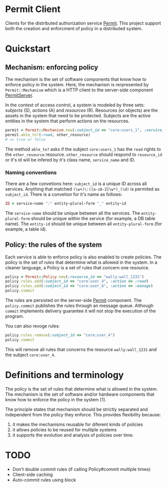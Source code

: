 # Permit Client

Clients for the distributed authorization service [Permit](http://github.com/redu/permit). This project support both the creation and enforcment of policy in a distributed system.

# Quickstart

## Mechanism: enforcing policy

The mechanism is the set of software components that know how to enforce policy in the system. Here, the mechanism is rerpresented by ``Permit::Mechanism`` which is a HTTP client to the server-side component [PermitServer](http://github.com/redu/permit).

In the context of access control, a system is modeled by three sets: *subjects* (S), *actions* (A) and *resources* (R). Resources (or objects) are the assets in the system that need to be protected. Subjects are the active entities in the system that perform actions on the resources.

```ruby
permit = Permit::Mechanism.new(:subject_id => "core:users_1", :service_name => "wally")
permit.able_to?(:read, other_resource)
# => true or false
```

The method ``able_to?`` asks if the  subject ``core:users_1`` has the ``read`` rights to the ``other_resource`` resource. ``other_resource`` should respond to ``resource_id`` or it's id will be infered by it's class name, ``service_name`` and ID.

### Naming conventions

There are a few convetions here: ``subject_id`` is a unique ID across all services. Anything that matched ``(\w+)\:([a-zA-Z]\w*)_(\d)`` is permited as ``subject_id``. There is a convetion for it's name as follows:

```ruby
ID = service-name ":" entity-plural-form "_" entity-id
```

The ``service-name`` should be unique between all the services. The ``entity-plural-form`` should be unique within the service (for example, a DB table name). The ``entity-id`` should be unique between all ``entity-plural-form`` (for example, a table id).


## Policy: the rules of the system

Each service is able to enforce policy is also enabled to create policies. The policy is the set of *rules* that determine what is allowed in the system. In a cleaner language, a Policy is a set of rules that concern one resource.

```ruby
policy = Permit::Policy.new(:resource_id => "wally:wall_1231")
policy.rules.add(:subject_id => "core:user_4", :action => :read)
policy.rules.add(:subject_id => "core:user_6", :action => :manage)
policy.commit
```

The rules are persisted on the server-side [Permit](http://github.com/redu/permit) component. The ``policy.commit`` publishes the rules through an message queue. Although ``commit`` implements delivery guarantee it will not stop the execution of the program.

You can also revoge rules:

```ruby
policy.rules.remove(:subject_id => "core:user_4")
policy.commit
```

This will remove all rules that concerns the resource ``wally:wall_1231`` and the subject ``core:user_4``.

# Definitions and terminology

The policy is the set of rules that determine what is allowed in the system. The mechanism is the set of software and/or hardware components that know how to enforce the policy in the system [1].

The principle states that mechanism should be strictly separated and independent from the policy they enforce. This provides flexibility because:

1. it makes the mechanisms reusable for diferent kinds of policies
2. it allows policies to be reused for multiple systems
3. it supports the evolution and analysis of policies over time.

# TODO

- Don't double commit rules (if calling Policy#commit multiple times)
- Client-side caching
- Auto-commit rules using block
